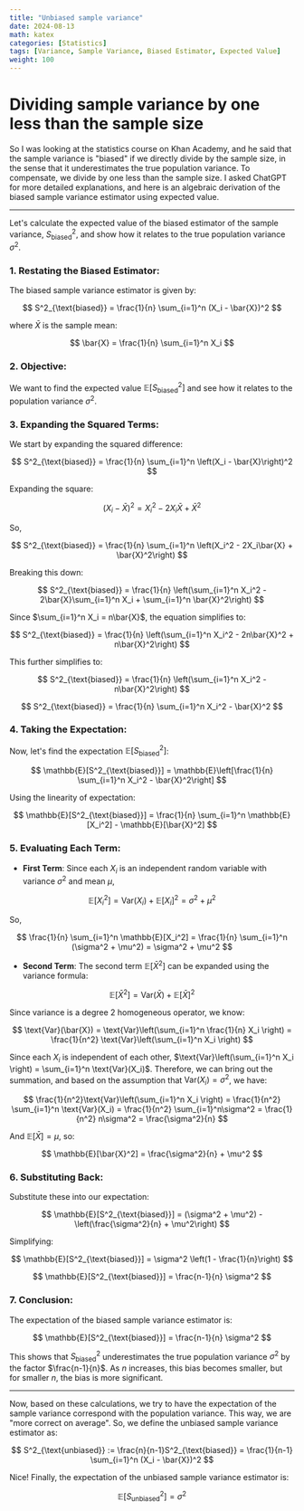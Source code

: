 ```yaml
---
title: "Unbiased sample variance"
date: 2024-08-13
math: katex
categories: [Statistics]
tags: [Variance, Sample Variance, Biased Estimator, Expected Value]
weight: 100
---
```

# Dividing sample variance by one less than the sample size

So I was looking at the statistics course on Khan Academy, and he said that the sample variance is "biased" if we directly divide by the sample size, in the sense that it underestimates the true population variance. To compensate, we divide by one less than the sample size. I asked ChatGPT for more detailed explanations, and here is an algebraic derivation of the biased sample variance estimator using expected value.

--- 

Let's calculate the expected value of the biased estimator of the sample variance, $S^2_{\text{biased}}$, and show how it relates to the true population variance $\sigma^2$.

### 1. **Restating the Biased Estimator**:

The biased sample variance estimator is given by:

$$
S^2_{\text{biased}} = \frac{1}{n} \sum_{i=1}^n (X_i - \bar{X})^2
$$

where $\bar{X}$ is the sample mean:

$$
\bar{X} = \frac{1}{n} \sum_{i=1}^n X_i
$$

### 2. **Objective**:

We want to find the expected value $\mathbb{E}[S^2_{\text{biased}}]$ and see how it relates to the population variance $\sigma^2$.

### 3. **Expanding the Squared Terms**:

We start by expanding the squared difference:

$$
S^2_{\text{biased}} = \frac{1}{n} \sum_{i=1}^n \left(X_i - \bar{X}\right)^2
$$

Expanding the square:

$$
\left(X_i - \bar{X}\right)^2 = X_i^2 - 2X_i\bar{X} + \bar{X}^2
$$

So,

$$
S^2_{\text{biased}} = \frac{1}{n} \sum_{i=1}^n \left(X_i^2 - 2X_i\bar{X} + \bar{X}^2\right)
$$

Breaking this down:

$$
S^2_{\text{biased}} = \frac{1}{n} \left(\sum_{i=1}^n X_i^2 - 2\bar{X}\sum_{i=1}^n X_i + \sum_{i=1}^n \bar{X}^2\right)
$$

Since $\sum_{i=1}^n X_i = n\bar{X}$, the equation simplifies to:

$$
S^2_{\text{biased}} = \frac{1}{n} \left(\sum_{i=1}^n X_i^2 - 2n\bar{X}^2 + n\bar{X}^2\right)
$$

This further simplifies to:

$$
S^2_{\text{biased}} = \frac{1}{n} \left(\sum_{i=1}^n X_i^2 - n\bar{X}^2\right)
$$

$$
S^2_{\text{biased}} = \frac{1}{n} \sum_{i=1}^n X_i^2 - \bar{X}^2
$$

### 4. **Taking the Expectation**:

Now, let's find the expectation $\mathbb{E}[S^2_{\text{biased}}]$:

$$
\mathbb{E}[S^2_{\text{biased}}] = \mathbb{E}\left[\frac{1}{n} \sum_{i=1}^n X_i^2 - \bar{X}^2\right]
$$

Using the linearity of expectation:

$$
\mathbb{E}[S^2_{\text{biased}}] = \frac{1}{n} \sum_{i=1}^n \mathbb{E}[X_i^2] - \mathbb{E}[\bar{X}^2]
$$

### 5. **Evaluating Each Term**:

- **First Term**: Since each $X_i$ is an independent random variable with variance $\sigma^2$ and mean $\mu$,

$$
\mathbb{E}[X_i^2] = \text{Var}(X_i) + \mathbb{E}[X_i]^2 = \sigma^2 + \mu^2
$$

So,

$$
\frac{1}{n} \sum_{i=1}^n \mathbb{E}[X_i^2] = \frac{1}{n} \sum_{i=1}^n (\sigma^2 + \mu^2) = \sigma^2 + \mu^2
$$

- **Second Term**: The second term $\mathbb{E}[\bar{X}^2]$ can be expanded using the variance formula:

$$
\mathbb{E}[\bar{X}^2] = \text{Var}(\bar{X}) + \mathbb{E}[\bar{X}]^2
$$

Since variance is a degree 2 homogeneous operator, we know:

$$
\text{Var}(\bar{X}) = \text{Var}\left(\sum_{i=1}^n \frac{1}{n} X_i \right) = \frac{1}{n^2} \text{Var}\left(\sum_{i=1}^n X_i \right)
$$

Since each $X_i$ is independent of each other, $\text{Var}\left(\sum_{i=1}^n X_i \right) = \sum_{i=1}^n \text{Var}(X_i)$. Therefore, we can bring out the summation, and based on the assumption that $\text{Var}(X_i) = \sigma^2$, we have:

$$
\frac{1}{n^2}\text{Var}\left(\sum_{i=1}^n X_i \right) = \frac{1}{n^2} \sum_{i=1}^n \text{Var}(X_i) = \frac{1}{n^2} \sum_{i=1}^n\sigma^2 = \frac{1}{n^2} n\sigma^2 = \frac{\sigma^2}{n}
$$

And $\mathbb{E}[\bar{X}] = \mu$, so:

$$
\mathbb{E}[\bar{X}^2] = \frac{\sigma^2}{n} + \mu^2
$$

### 6. **Substituting Back**:

Substitute these into our expectation:

$$
\mathbb{E}[S^2_{\text{biased}}] = (\sigma^2 + \mu^2) - \left(\frac{\sigma^2}{n} + \mu^2\right)
$$

Simplifying:

$$
\mathbb{E}[S^2_{\text{biased}}] = \sigma^2 \left(1 - \frac{1}{n}\right)
$$

$$
\mathbb{E}[S^2_{\text{biased}}] = \frac{n-1}{n} \sigma^2
$$

### 7. **Conclusion**:

The expectation of the biased sample variance estimator is:

$$
\mathbb{E}[S^2_{\text{biased}}] = \frac{n-1}{n} \sigma^2
$$

This shows that $S^2_{\text{biased}}$ underestimates the true population variance $\sigma^2$ by the factor $\frac{n-1}{n}$. As $n$ increases, this bias becomes smaller, but for smaller $n$, the bias is more significant.

---

Now, based on these calculations, we try to have the expectation of the sample variance correspond with the population variance. This way, we are "more correct on average". So, we define the unbiased sample variance estimator as:

$$
S^2_{\text{unbiased}} := \frac{n}{n-1}S^2_{\text{biased}} = \frac{1}{n-1} \sum_{i=1}^n (X_i - \bar{X})^2
$$

Nice! Finally, the expectation of the unbiased sample variance estimator is:

$$
\mathbb{E}[S^2_{\text{unbiased}}] = \sigma^2
$$
